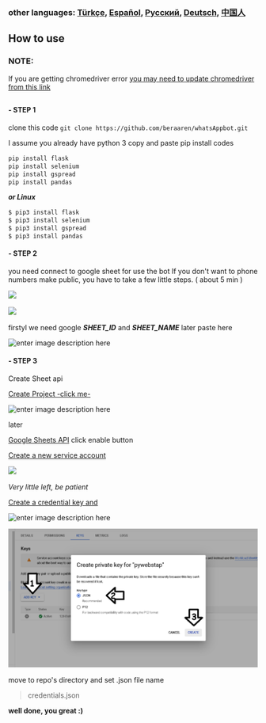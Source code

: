 ### other languages:  [Türkçe](https://github.com/beraaren/whatsAppbot/blob/main/more_langs/tr.md), [Español](https://github.com/beraaren/whatsAppbot/blob/main/more_langs/sp.md), [Русский](https://github.com/beraaren/whatsAppbot/blob/main/more_langs/rs.md), [Deutsch](https://github.com/beraaren/whatsAppbot/blob/main/more_langs/de.md), [中国人](https://github.com/beraaren/whatsAppbot/blob/main/more_langs/cn.md)

## **How to use**
### NOTE: 
If you are getting chromedriver error
[you may need to update chromedriver from this link](https://chromedriver.chromium.org/)
##
####  - STEP 1 
clone this code
`git clone https://github.com/beraaren/whatsAppbot.git`

I assume you already have python 3
copy and paste pip install codes
```
pip install flask 
pip install selenium 
pip install gspread
pip install pandas
```
***or Linux***
```
$ pip3 install flask 
$ pip3 install selenium 
$ pip3 install gspread
$ pip3 install pandas
```
####  - STEP 2
you need connect to google sheet for use the bot
If you don't want to phone numbers make public, you have to take a few little steps.
( about 5 min )

![](https://raw.githubusercontent.com/betamuslim/whatsAppbot/main/more_langs/Untitled.png)

![](https://raw.githubusercontent.com/betamuslim/whatsAppbot/main/more_langs/11.png)

firstyl we need google ***SHEET_ID*** and ***SHEET_NAME*** 
later paste here

![enter image description here](https://raw.githubusercontent.com/betamuslim/whatsAppbot/main/more_langs/2.png)

####  - STEP 3
Create Sheet api

[Create Project -click me-](https://console.cloud.google.com/welcome)

![enter image description here](https://raw.githubusercontent.com/betamuslim/whatsAppbot/main/more_langs/3.png)

later 

[Google Sheets API](https://console.cloud.google.com/marketplace/product/google/sheets.googleapis.com?q=search&referrer=search)  click enable button

[Create a new service account](https://console.cloud.google.com/iam-admin/iam)

![](https://raw.githubusercontent.com/betamuslim/whatsAppbot/main/more_langs/4.png)
  

*Very little left, be patient*

[Create a credential key and](https://console.cloud.google.com/iam-admin/serviceaccounts)

![enter image description here](https://raw.githubusercontent.com/betamuslim/whatsAppbot/main/more_langs/5.png)

![](https://raw.githubusercontent.com/beraaren/whatsAppbot/main/more_langs/6.png)

move  to repo's directory and  set .json file name
> credentials.json

**well done, you great :)**
